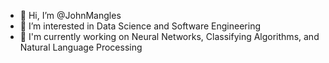 - 👋 Hi, I’m @JohnMangles
- 👀 I’m interested in Data Science and Software Engineering
- 🌱 I'm currently working on Neural Networks, Classifying Algorithms, and Natural Language Processing

